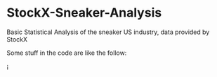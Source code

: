 # StockX-Sneaker-Analysis
Basic Statistical Analysis of the sneaker US industry, data provided by StockX 

Some stuff in the code are like the follow:

¡[](Images/Rplot.png) 
